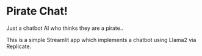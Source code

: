 # Pirate Chat!

Just a chatbot AI who thinks they are a pirate..

This is a simple Streamlit app which implements a chatbot using Llama2 via Replicate. 
